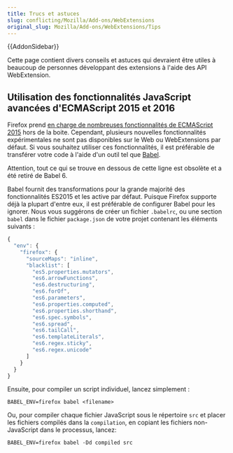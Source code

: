 ```yaml
---
title: Trucs et astuces
slug: conflicting/Mozilla/Add-ons/WebExtensions
original_slug: Mozilla/Add-ons/WebExtensions/Tips
---
```


{{AddonSidebar}}

Cette page contient divers conseils et astuces qui devraient être utiles à beaucoup de personnes développant des extensions à l'aide des API WebExtension.

## Utilisation des fonctionnalités JavaScript avancées d'ECMAScript 2015 et 2016

Firefox prend [en charge de nombreuses fonctionnalités de ECMAScript 2015](/fr/docs/Web/JavaScript/New_in_JavaScript/ECMAScript_6_support_in_Mozilla) hors de la boite. Cependant, plusieurs nouvelles fonctionnalités expérimentales ne sont pas disponibles sur le Web ou WebExtensions par défaut. Si vous souhaitez utiliser ces fonctionnalités, il est préférable de transférer votre code à l'aide d'un outil tel que [Babel](https://babeljs.io/).

Attention, tout ce qui se trouve en dessous de cette ligne est obsolète et a été retiré de Babel 6.

Babel fournit des transformations pour la grande majorité des fonctionnalités ES2015 et les active par défaut. Puisque Firefox supporte déjà la plupart d'entre eux, il est préférable de configurer Babel pour les ignorer. Nous vous suggérons de créer un fichier `.babelrc`, ou une section `babel` dans le fichier `package.json` de votre projet contenant les éléments suivants :

```js
{
  "env": {
    "firefox": {
      "sourceMaps": "inline",
      "blacklist": [
        "es5.properties.mutators",
        "es6.arrowFunctions",
        "es6.destructuring",
        "es6.forOf",
        "es6.parameters",
        "es6.properties.computed",
        "es6.properties.shorthand",
        "es6.spec.symbols",
        "es6.spread",
        "es6.tailCall",
        "es6.templateLiterals",
        "es6.regex.sticky",
        "es6.regex.unicode"
      ]
    }
  }
}
```

Ensuite, pour compiler un script individuel, lancez simplement :

```
BABEL_ENV=firefox babel <filename>
```

Ou, pour compiler chaque fichier JavaScript sous le répertoire `src` et placer les fichiers compilés dans la `compilation`, en copiant les fichiers non-JavaScript dans le processus, lancez:

```
BABEL_ENV=firefox babel -Dd compiled src
```
